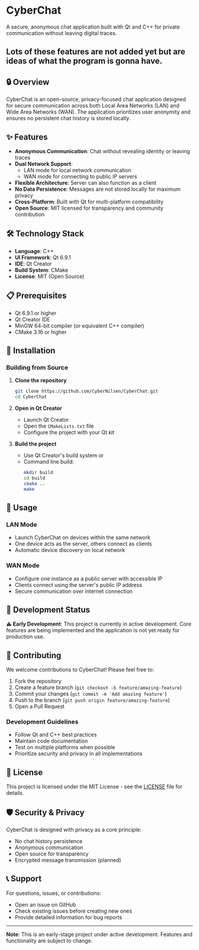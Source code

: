 # CyberChat

A secure, anonymous chat application built with Qt and C++ for private communication without leaving digital traces.

## Lots of these features are not added yet but are ideas of what the program is gonna have.

## 🔒 Overview

CyberChat is an open-source, privacy-focused chat application designed for secure communication across both Local Area Networks (LAN) and Wide Area Networks (WAN). The application prioritizes user anonymity and ensures no persistent chat history is stored locally.

## ✨ Features

- **Anonymous Communication**: Chat without revealing identity or leaving traces
- **Dual Network Support**: 
  - LAN mode for local network communication
  - WAN mode for connecting to public IP servers
- **Flexible Architecture**: Server can also function as a client
- **No Data Persistence**: Messages are not stored locally for maximum privacy
- **Cross-Platform**: Built with Qt for multi-platform compatibility
- **Open Source**: MIT licensed for transparency and community contribution

## 🛠️ Technology Stack

- **Language**: C++
- **UI Framework**: Qt 6.9.1
- **IDE**: Qt Creator
- **Build System**: CMake
- **License**: MIT (Open Source)

## 📋 Prerequisites

- Qt 6.9.1 or higher
- Qt Creator IDE
- MinGW 64-bit compiler (or equivalent C++ compiler)
- CMake 3.16 or higher

## 🚀 Installation

### Building from Source

1. **Clone the repository**
   ```bash
   git clone https://github.com/CyberNilsen/CyberChat.git
   cd CyberChat
   ```

2. **Open in Qt Creator**
   - Launch Qt Creator
   - Open the `CMakeLists.txt` file
   - Configure the project with your Qt kit

3. **Build the project**
   - Use Qt Creator's build system or
   - Command line build:
     ```bash
     mkdir build
     cd build
     cmake ..
     make
     ```

## 🎯 Usage

### LAN Mode
- Launch CyberChat on devices within the same network
- One device acts as the server, others connect as clients
- Automatic device discovery on local network

### WAN Mode
- Configure one instance as a public server with accessible IP
- Clients connect using the server's public IP address
- Secure communication over internet connection

## 🔧 Development Status

⚠️ **Early Development**: This project is currently in active development. Core features are being implemented and the application is not yet ready for production use.



## 🤝 Contributing

We welcome contributions to CyberChat! Please feel free to:

1. Fork the repository
2. Create a feature branch (`git checkout -b feature/amazing-feature`)
3. Commit your changes (`git commit -m 'Add amazing feature'`)
4. Push to the branch (`git push origin feature/amazing-feature`)
5. Open a Pull Request

### Development Guidelines
- Follow Qt and C++ best practices
- Maintain code documentation
- Test on multiple platforms when possible
- Prioritize security and privacy in all implementations

## 📄 License

This project is licensed under the MIT License - see the [LICENSE](LICENSE) file for details.

## 🛡️ Security & Privacy

CyberChat is designed with privacy as a core principle:
- No chat history persistence
- Anonymous communication
- Open source for transparency
- Encrypted message transmission (planned)

## 📞 Support

For questions, issues, or contributions:
- Open an issue on GitHub
- Check existing issues before creating new ones
- Provide detailed information for bug reports

---

**Note**: This is an early-stage project under active development. Features and functionality are subject to change.
